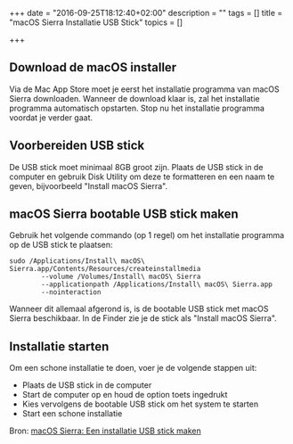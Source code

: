 +++
date = "2016-09-25T18:12:40+02:00"
description = ""
tags = []
title = "macOS Sierra Installatie USB Stick"
topics = []

+++

## Download de macOS installer

Via de Mac App Store moet je eerst het installatie programma van macOS Sierra downloaden. Wanneer de download klaar is, zal het installatie programma automatisch opstarten. Stop nu het installatie programma voordat je verder gaat.

## Voorbereiden USB stick

De USB stick moet minimaal 8GB groot zijn. Plaats de USB stick in de computer en gebruik Disk Utility om deze te formatteren en een naam te geven, bijvoorbeeld "Install macOS Sierra".

## macOS Sierra bootable USB stick maken

Gebruik het volgende commando (op 1 regel) om het installatie programma op de USB stick te plaatsen:

```
sudo /Applications/Install\ macOS\ Sierra.app/Contents/Resources/createinstallmedia
        --volume /Volumes/Install\ macOS\ Sierra
        --applicationpath /Applications/Install\ macOS\ Sierra.app
        --nointeraction
```

Wanneer dit allemaal afgerond is, is de bootable USB stick met macOS Sierra beschikbaar. In de Finder zie je de stick als "Install macOS Sierra".

## Installatie starten

Om een schone installatie te doen, voer je de volgende stappen uit:

 * Plaats de USB stick in de computer
 * Start de computer op en houd de <span class="key">option</span> toets ingedrukt
 * Kies vervolgens de bootable USB stick om het system te starten
 * Start een schone installatie

Bron: [macOS Sierra: Een installatie USB stick maken](https://www.appletips.nl/bootable-usb-stick-macos-sierra/)

